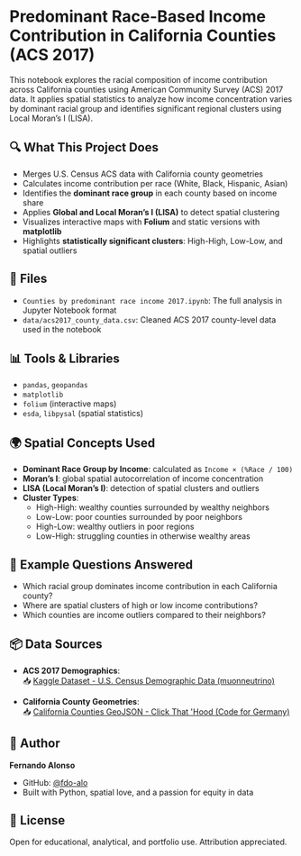 # Predominant Race-Based Income Contribution in California Counties (ACS 2017)

This notebook explores the racial composition of income contribution across California counties using American Community Survey (ACS) 2017 data. It applies spatial statistics to analyze how income concentration varies by dominant racial group and identifies significant regional clusters using Local Moran’s I (LISA).

## 🔍 What This Project Does

- Merges U.S. Census ACS data with California county geometries
- Calculates income contribution per race (White, Black, Hispanic, Asian)
- Identifies the **dominant race group** in each county based on income share
- Applies **Global and Local Moran’s I (LISA)** to detect spatial clustering
- Visualizes interactive maps with **Folium** and static versions with **matplotlib**
- Highlights **statistically significant clusters**: High-High, Low-Low, and spatial outliers

## 📁 Files

- `Counties by predominant race income 2017.ipynb`: The full analysis in Jupyter Notebook format
- `data/acs2017_county_data.csv`: Cleaned ACS 2017 county-level data used in the notebook

## 📊 Tools & Libraries

- `pandas`, `geopandas`
- `matplotlib`
- `folium` (interactive maps)
- `esda`, `libpysal` (spatial statistics)

## 🌍 Spatial Concepts Used

- **Dominant Race Group by Income**: calculated as `Income × (%Race / 100)`
- **Moran’s I**: global spatial autocorrelation of income concentration
- **LISA (Local Moran’s I)**: detection of spatial clusters and outliers
- **Cluster Types**:
  - High-High: wealthy counties surrounded by wealthy neighbors
  - Low-Low: poor counties surrounded by poor neighbors
  - High-Low: wealthy outliers in poor regions
  - Low-High: struggling counties in otherwise wealthy areas

## 📌 Example Questions Answered

- Which racial group dominates income contribution in each California county?
- Where are spatial clusters of high or low income contributions?
- Which counties are income outliers compared to their neighbors?

## 📦 Data Sources

- **ACS 2017 Demographics**:  
  📥 [Kaggle Dataset - U.S. Census Demographic Data (muonneutrino)](https://www.kaggle.com/datasets/muonneutrino/us-census-demographic-data?select=acs2017_county_data.csv)

- **California County Geometries**:  
  📥 [California Counties GeoJSON - Click That 'Hood (Code for Germany)](https://github.com/codeforgermany/click_that_hood/)

## 🧠 Author

**Fernando Alonso**  
- GitHub: [@fdo-alo](https://github.com/fdo-alo)  
- Built with Python, spatial love, and a passion for equity in data

## 💬 License

Open for educational, analytical, and portfolio use. Attribution appreciated.
